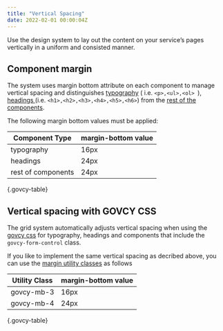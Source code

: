 ```yaml
---
title: "Vertical Spacing"
date: 2022-02-01 00:00:04Z
--- 
```


Use the design system to lay out the content on your service’s pages vertically in a uniform and consisted manner.

## Component margin
The system uses margin bottom attribute on each component to manage vertical spacing and distinguishes [typography](../typography) ( i.e. `<p>,<ul>,<ol> `), [headings ](../typography/#headings) (i.e. `<h1>,<h2>,<h3>,<h4>,<h5>,<h6>`) from the [rest of the components](../../components). 

The following margin bottom values must be applied:

| Component Type     | margin-bottom value |
| ------------------ | ------------------- |
| typography         | 16px                |
| headings             | 24px                |
| rest of components | 24px                |

{.govcy-table}

## Vertical spacing with GOVCY CSS

The grid system automatically adjusts vertical spacing when using the[ govcy css](../../getting_started/#css-and-javascript) for typography, headings and components that include the `govcy-form-control` class.

If you like to implement the same vertical spacing as decribed above, you can use the [margin utility classes](../../css_utilities/#margin%2C-padding) as follows

| Utility Class     | margin-bottom value |
| ------------------ | ------------------- |
| govcy-mb-3   | 16px                |
| govcy-mb-4   | 24px                |

{.govcy-table}